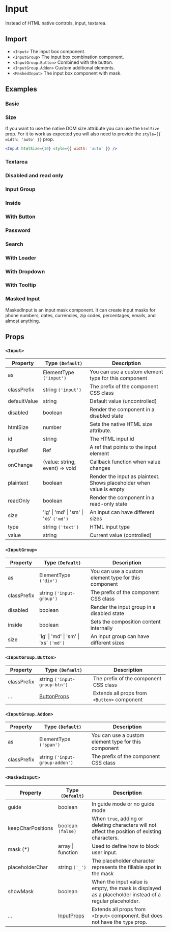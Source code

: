 # Input

Instead of HTML native controls, input, textarea.

## Import

<!--{include:<import-guide>}-->

- `<Input>` The input box component.
- `<InputGroup>` The input box combination component.
- `<InputGroup.Button>` Combined with the button.
- `<InputGroup.Addon>` Custom additional elements.
- `<MaskedInput>` The input box component with mask.

## Examples

### Basic

<!--{include:`basic.md`}-->

### Size

<!--{include:`size.md`}-->

If you want to use the native DOM size attribute you can use the `htmlSize` prop.
For it to work as expected you will also need to provide the `style={{ width: 'auto' }}` prop.

```jsx
<Input htmlSize={10} style={{ width: 'auto' }} />
```

### Textarea

<!--{include:`textarea.md`}-->

### Disabled and read only

<!--{include:`disabled.md`}-->

### Input Group

<!--{include:`input-group.md`}-->

### Inside

<!--{include:`input-group-inside.md`}-->

### With Button

<!--{include:`input-group-button.md`}-->

### Password

<!--{include:`input-group-password.md`}-->

### Search

<!--{include:`input-group-search.md`}-->

### With Loader

<!--{include:`input-group-loader.md`}-->

### With Dropdown

<!--{include:`input-group-dropdown.md`}-->

### With Tooltip

<!--{include:`tooltip.md`}-->

### Masked Input

MaskedInput is an input mask component. It can create input masks for phone numbers, dates, currencies, zip codes, percentages, emails, and almost anything.

<!--{include:`masked-input.md`}-->

## Props

### `<Input>`

| Property     | Type `(Default)`                      | Description                                                          |
| ------------ | ------------------------------------- | -------------------------------------------------------------------- |
| as           | ElementType `('input')`               | You can use a custom element type for this component                 |
| classPrefix  | string `('input')`                    | The prefix of the component CSS class                                |
| defaultValue | string                                | Default value (uncontrolled)                                         |
| disabled     | boolean                               | Render the component in a disabled state                             |
| htmlSize     | number                                | Sets the native HTML size attribute.                                 |
| id           | string                                | The HTML input id                                                    |
| inputRef     | Ref                                   | A ref that points to the input element                               |
| onChange     | (value: string, event) => void        | Callback function when value changes                                 |
| plaintext    | boolean                               | Render the input as plaintext. Shows placeholder when value is empty |
| readOnly     | boolean                               | Render the component in a read-only state                            |
| size         | 'lg' \| 'md' \| 'sm' \| 'xs' `('md')` | An input can have different sizes                                    |
| type         | string `('text')`                     | HTML input type                                                      |
| value        | string                                | Current value (controlled)                                           |

### `<InputGroup>`

| Property    | Type `(Default)`                      | Description                                          |
| ----------- | ------------------------------------- | ---------------------------------------------------- |
| as          | ElementType `('div')`                 | You can use a custom element type for this component |
| classPrefix | string `('input-group')`              | The prefix of the component CSS class                |
| disabled    | boolean                               | Render the input group in a disabled state           |
| inside      | boolean                               | Sets the composition content internally              |
| size        | 'lg' \| 'md' \| 'sm' \| 'xs' `('md')` | An input group can have different sizes              |

### `<InputGroup.Button>`

| Property    | Type `(Default)`             | Description                                 |
| ----------- | ---------------------------- | ------------------------------------------- |
| classPrefix | string `('input-group-btn')` | The prefix of the component CSS class       |
| ...         | [ButtonProps][ButtonProps]   | Extends all props from `<Button>` component |

[ButtonProps]: /components/button/#props

### `<InputGroup.Addon>`

| Property    | Type `(Default)`               | Description                                          |
| ----------- | ------------------------------ | ---------------------------------------------------- |
| as          | ElementType `('span')`         | You can use a custom element type for this component |
| classPrefix | string `('input-group-addon')` | The prefix of the component CSS class                |

### `<MaskedInput>`

| Property          | Type `(Default)`         | Description                                                                                             |
| ----------------- | ------------------------ | ------------------------------------------------------------------------------------------------------- |
| guide             | boolean                  | In guide mode or no guide mode                                                                          |
| keepCharPositions | boolean `(false)`        | When `true`, adding or deleting characters will not affect the position of existing characters.         |
| mask (\*)         | array \| function        | Used to define how to block user input.                                                                 |
| placeholderChar   | string `('_')`           | The placeholder character represents the fillable spot in the mask                                      |
| showMask          | boolean                  | When the input value is empty, the mask is displayed as a placeholder instead of a regular placeholder. |
| ...               | [InputProps][InputProps] | Extends all props from `<Input>` component. But does not have the `type` prop.                          |

[InputProps]: /components/input/#props
